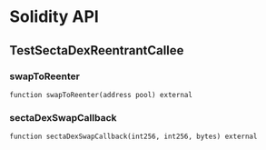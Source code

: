 # Solidity API

## TestSectaDexReentrantCallee

### swapToReenter

```solidity
function swapToReenter(address pool) external
```

### sectaDexSwapCallback

```solidity
function sectaDexSwapCallback(int256, int256, bytes) external
```

